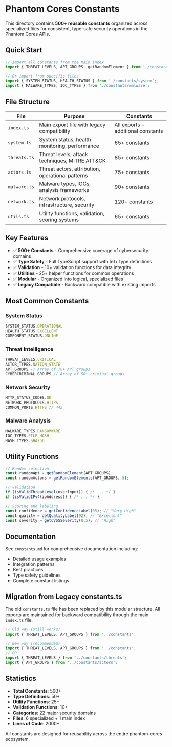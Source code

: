 # Phantom Cores Constants

This directory contains **500+ reusable constants** organized across specialized files for consistent, type-safe security operations in the Phantom Cores APIs.

## Quick Start

```typescript
// Import all constants from the main index
import { THREAT_LEVELS, APT_GROUPS, getRandomElement } from './constants';

// Or import from specific files
import { SYSTEM_STATUS, HEALTH_STATUS } from './constants/system';
import { MALWARE_TYPES, IOC_TYPES } from './constants/malware';
```

## File Structure

| File | Purpose | Constants |
|------|---------|-----------|
| `index.ts` | Main export file with legacy compatibility | All exports + additional constants |
| `system.ts` | System status, health monitoring, performance | 65+ constants |
| `threats.ts` | Threat levels, attack techniques, MITRE ATT&CK | 85+ constants |
| `actors.ts` | Threat actors, attribution, operational patterns | 75+ constants |
| `malware.ts` | Malware types, IOCs, analysis frameworks | 90+ constants |
| `network.ts` | Network protocols, infrastructure, security | 120+ constants |
| `utils.ts` | Utility functions, validation, scoring systems | 65+ constants |

## Key Features

- ✅ **500+ Constants** - Comprehensive coverage of cybersecurity domains
- ✅ **Type Safety** - Full TypeScript support with 50+ type definitions  
- ✅ **Validation** - 10+ validation functions for data integrity
- ✅ **Utilities** - 25+ helper functions for common operations
- ✅ **Modular** - Organized into logical, specialized files
- ✅ **Legacy Compatible** - Backward compatible with existing imports

## Most Common Constants

### System Status
```typescript
SYSTEM_STATUS.OPERATIONAL
HEALTH_STATUS.EXCELLENT
COMPONENT_STATUS.ONLINE
```

### Threat Intelligence
```typescript
THREAT_LEVELS.CRITICAL
ACTOR_TYPES.NATION_STATE
APT_GROUPS // Array of 70+ APT groups
CYBERCRIMINAL_GROUPS // Array of 50+ criminal groups
```

### Network Security
```typescript
HTTP_STATUS_CODES.OK
NETWORK_PROTOCOLS.HTTPS
COMMON_PORTS.HTTPS // 443
```

### Malware Analysis
```typescript
MALWARE_TYPES.RANSOMWARE
IOC_TYPES.FILE_HASH
HASH_TYPES.SHA256
```

## Utility Functions

```typescript
// Random selection
const randomApt = getRandomElement(APT_GROUPS);
const randomActors = getRandomElements(APT_GROUPS, 5);

// Validation
if (isValidThreatLevel(userInput)) { /* ... */ }
if (isValidIPv4(ipAddress)) { /* ... */ }

// Scoring and labeling
const confidence = getConfidenceLabel(85); // "Very High"
const quality = getQualityLabel(92); // "Excellent"
const severity = getCVSSSeverity(8.5); // "High"
```

## Documentation

See `constants.md` for comprehensive documentation including:
- Detailed usage examples
- Integration patterns
- Best practices
- Type safety guidelines
- Complete constant listings

## Migration from Legacy constants.ts

The old `constants.ts` file has been replaced by this modular structure. All exports are maintained for backward compatibility through the main `index.ts` file.

```typescript
// Old way (still works)
import { THREAT_LEVELS, APT_GROUPS } from '../constants';

// New way (recommended)
import { THREAT_LEVELS, APT_GROUPS } from '../constants';
// OR
import { THREAT_LEVELS } from '../constants/threats';
import { APT_GROUPS } from '../constants/actors';
```

## Statistics

- **Total Constants**: 500+
- **Type Definitions**: 50+
- **Utility Functions**: 25+
- **Validation Functions**: 10+
- **Categories**: 22 major security domains
- **Files**: 6 specialized + 1 main index
- **Lines of Code**: 2000+

All constants are designed for reusability across the entire phantom-cores ecosystem.
